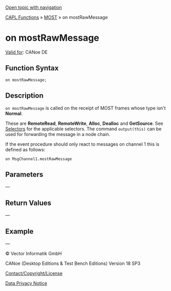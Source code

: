 [Open topic with navigation](../../../../../CANoeDEFamily.htm#Topics/CAPLFunctions/MOST/EventProcedures/CAPLfunctionOnMOSTRawMessage.md)

[CAPL Functions](../../CAPLfunctions.md) » [MOST](../CAPLfunctionsMOSTOverview.md) » on mostRawMessage

# on mostRawMessage

[Valid for](../../../Shared/FeatureAvailability.md):  CANoe DE

## Function Syntax

`on mostRawMessage;`

## Description

`on mostRawMessage` is called on the receipt of MOST frames whose type isn't **Normal**.

These are **RemoteRead**, **RemoteWrite**, **Alloc**, **Dealloc** and **GetSource**. See [Selectors](../CAPLfunctionsMOSTOverview.md) for the applicable selectors. The command `output(this)` can be used for forwarding the message in a node chain.

If the event procedure should only react to messages on channel 1 this is defined as follows:

`on MsgChannel1.mostRawMessage`

## Parameters

—

## Return Values

—

## Example

—

© Vector Informatik GmbH

CANoe (Desktop Editions & Test Bench Editions) Version 18 SP3

[Contact/Copyright/License](../../../Shared/ContactCopyrightLicense.md)

[Data Privacy Notice](https://www.vector.com/int/en/company/get-info/privacy-policy/)
